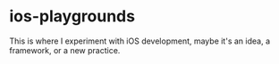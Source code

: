 # ios-playgrounds

This is where I experiment with iOS development, maybe it's an idea, a
framework, or a new practice.
